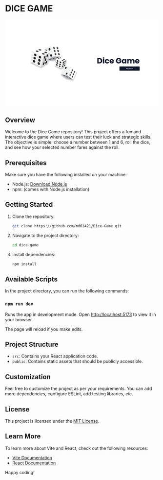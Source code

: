 # DICE GAME
![Dice Game Preview](public\images\preview.png)

## Overview

Welcome to the Dice Game repository! This project offers a fun and interactive dice game where users can test their luck and strategic skills. The objective is simple: choose a number between 1 and 6, roll the dice, and see how your selected number fares against the roll.

## Prerequisites

Make sure you have the following installed on your machine:

- Node.js: [Download Node.js](https://nodejs.org/)
- npm: (comes with Node.js installation)

## Getting Started

1. Clone the repository:

    ```bash
    git clone https://github.com/md61421/Dice-Game.git
    ```

2. Navigate to the project directory:

    ```bash
    cd dice-game
    ```

3. Install dependencies:

    ```bash
    npm install
    ```

## Available Scripts

In the project directory, you can run the following commands:

### `npm run dev`

Runs the app in development mode.
Open [http://localhost:5173](http://localhost:5173/) to view it in your browser.

The page will reload if you make edits.

## Project Structure

- `src`: Contains your React application code.
- `public`: Contains static assets that should be publicly accessible.

## Customization

Feel free to customize the project as per your requirements. You can add more dependencies, configure ESLint, add testing libraries, etc.

## License

This project is licensed under the [MIT License](https://github.com/md61421/Dice-Game/blob/main/LICENSE).

## Learn More

To learn more about Vite and React, check out the following resources:

- [Vite Documentation](https://vitejs.dev/)
- [React Documentation](https://reactjs.org/docs/getting-started.html)

Happy coding!
